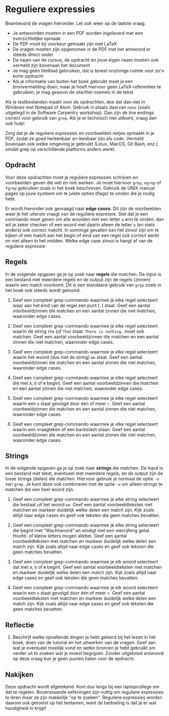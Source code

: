 # Reguliere expressies

Beantwoord de vragen hieronder. Let ook weer op de laatste vraag.

- Je antwoorden moeten in een PDF worden ingeleverd met een overzichtelijke opmaak
- De PDF moet bij voorkeur gemaakt zijn met LaTeX
- De vragen moeten zijn opgenomen in de PDF met het antwoord er steeds direct onder
- De naam van de cursus, de opdracht en jouw eigen naam moeten ook vermeld zijn bovenaan het document
- Je mag géén titelblad gebruiken, dat is teveel onzinnige ruimte voor zo'n korte opdracht
- Als je informatie van buiten het boek gebruikt moet je een bronvermelding doen, maar je hoeft hiervoor geen LaTeX-referenties te gebruiken; je mag gewoon de site/titel noemen in de tekst

Als je testbestanden maakt voor de opdrachten, doe dat dan niet in Windows met Notepad of Atom. Gebruik in plaats daarvan `nano` (zoals uitgelegd in de Software Carpentry workshop). Dan zijn de line endings correct voor gebruik van `grep`. Als je er technisch niet uitkomt, vraag dan ook hulp!

Zorg dat je de reguliere expressies en voorbeelden netjes opmaakt in je PDF, zodat ze goed herkenbaar en leesbaar zijn als code. Vermeld bovenaan ook welke omgeving je gebruikt (Linux, MacOS, Git Bash, enz.) omdat grep op verschillende platforms anders werkt.

## Opdracht

Voor deze opdrachten moet je reguliere expressies schrijven en voorbeelden geven die wél en niet werken. Je moet hiervoor `grep`, `egrep` of `fgrep` gebruiken zoals in het boek beschreven. Gebruik de UNIX manual pages op jouw systeem om te juiste opties (flags) te vinden die je nodig hebt.

Er wordt hieronder ook gevraagd naar **edge cases**. Dit zijn de voorbeelden waar je het uiterste vraagt van de reguliere expressie. Stel dat je een commando moet geven om alle woorden met een letter `a` erin te vinden; dan wil je zeker checken of een woord met daarin alleen de letter `a` (en niets anders) ook correct matcht. In sommige gevallen kan het zinvol zijn om te kijken of een match aan het begin of eind van een regel ook correct werkt en niet alleen in het midden. Welke edge case zinvol is hangt af van de reguliere expressie.

## Regels

In de volgende opgaven ga je op zoek naar **regels** die matchen. De input is een bestand met meerdere regels en de output zijn de regels (zinnen) waarin een match voorkomt. Dit is een standaard-gebruik van `grep` zoals in het boek ook steeds wordt getoond.

1.  Geef een compleet grep-commando waarmee je elke regel selecteert waar aan het eind van de regel een punt (`.`) staat. Geef een aantal voorbeeldzinnen die matchen en een aantal zinnen die niet matchen, waaronder edge cases.

2.  Geef een compleet grep-commando waarmee je elke regel selecteert waarin de string `the` (of `The`) staat. `There is nothing.` moet ook matchen. Geef een aantal voorbeeldzinnen die matchen en een aantal zinnen die niet matchen, waaronder edge cases.

3.  Geef een compleet grep-commando waarmee je elke regel selecteert waarin het woord (dus niet de string) `we` staat. Geef een aantal voorbeeldzinnen die matchen en een aantal zinnen die niet matchen, waaronder edge cases.

4.  Geef een compleet grep-commando waarmee je elke regel selecteert die met `A`, `D` of `W` begint. Geef een aantal voorbeeldzinnen die matchen en een aantal zinnen die niet matchen, waaronder edge cases.

5.  Geef een compleet grep-commando waarmee je elke regel selecteert waarin een `o` staat gevolgd door één of meer `r`. Geef een aantal voorbeeldzinnen die matchen en een aantal zinnen die niet matchen, waaronder edge cases.

6.  Geef een compleet grep-commando waarmee je elke regel selecteert waarin een vraagteken óf een backslash staan. Geef een aantal voorbeeldzinnen die matchen en een aantal zinnen die niet matchen, waaronder edge cases.

## Strings

In de volgende opgaven ga je op zoek naar **strings** die matchen. De input is een bestand met tekst, eventueel met meerdere regels, en de output zijn de losse strings (delen) die matchen. Hiervoor gebruik je normaal de optie `-o` van `grep`. Je kunt deze ook combineren met de optie `-w` om alleen strings te matchen die een heel woord zijn.

1.  Geef een compleet grep-commando waarmee je elke string selecteert die bestaat uit het woord `we`. Geef een aantal voorbeeldteksten met matchen en markeer duidelijk welke delen een match zijn. Kijk zoals altijd naar edge cases en geef ook teksten die geen matches bevatten.

2.  Geef een compleet grep-commando waarmee je elke string selecteert die begint met "Wachtwoord" en eindigt met een viercijferig getal. Hoofd- of kleine letters mogen allebei. Geef een aantal voorbeeldteksten met matchen en markeer duidelijk welke delen een match zijn. Kijk zoals altijd naar edge cases en geef ook teksten die geen matches bevatten.

3.  Geef een compleet grep-commando waarmee je elk woord selecteert dat met `A`, `D` of `W` begint. Geef een aantal voorbeeldteksten met matchen en markeer duidelijk welke delen een match zijn. Kijk zoals altijd naar edge cases en geef ook teksten die geen matches bevatten.

4.  Geef een compleet grep-commando waarmee je elk woord selecteert waarin een `o` staat gevolgd door één of meer `r`. Geef een aantal voorbeeldteksten met matchen en markeer duidelijk welke delen een match zijn. Kijk zoals altijd naar edge cases en geef ook teksten die geen matches bevatten.

## Reflectie

1.  Beschrijf welke opvallende dingen je hebt geleerd bij het lezen in het boek, doen van de tutorial en het uitwerken van de vragen. Geef aan wat je eventueel moeilijk vond en welke bronnen je hebt gebruikt om verder uit te zoeken wat je moest begrijpen. Zonder uitgebreid antwoord op deze vraag kun je geen punten halen voor de opdracht.

<!--
- https://leanpub.com/bastards-regexes
- https://algs4.cs.princeton.edu/54regexp/
- https://v4.software-carpentry.org/regexp/index.html
-->

## Nakijken

Deze opdracht wordt afgetekend. Kom dus langs bij een laptopcollege om dat te regelen. Bovenstaande oefeningen zijn nuttig om reguliere expressies te leren maar ze zijn makkelijk "op te zoeken". Reguliere expressies worden daarom ook getoetst op het tentamen, want de bedoeling is dat je er wat handigheid in krijgt!
